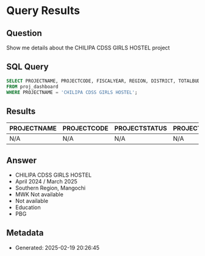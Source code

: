 # Query Results

## Question
Show me details about the CHILIPA CDSS GIRLS HOSTEL project

## SQL Query
```sql
SELECT PROJECTNAME, PROJECTCODE, FISCALYEAR, REGION, DISTRICT, TOTALBUDGET, PROJECTSTATUS, CONTRACTORNAME, STARTDATE, TOTALEXPENDITURETODATE, PROJECTSECTOR, FUNDINGSOURCE, LASTVISIT 
FROM proj_dashboard 
WHERE PROJECTNAME = 'CHILIPA CDSS GIRLS HOSTEL';
```

## Results
| PROJECTNAME | PROJECTCODE | PROJECTSTATUS | PROJECTSECTOR | REGION | DISTRICT | TOTALBUDGET | COMPLETIONPERCENTAGE |
| --- | --- | --- | --- | --- | --- | --- | --- |
| N/A | N/A | N/A | N/A | N/A | N/A | N/A | N/A |


## Answer
- CHILIPA CDSS GIRLS HOSTEL
- April 2024 / March 2025
- Southern Region, Mangochi
- MWK Not available
- Not available
- Education
- PBG

## Metadata
- Generated: 2025-02-19 20:26:45

